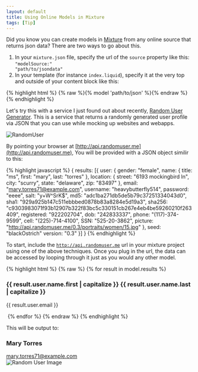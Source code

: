 ```yaml
---
layout: default
title: Using Online Models in Mixture
tags: [Tip]
---
```


Did you know you can create models in [Mixture](http://mixture.io) from any online source that returns json data? There are two ways to go about this.

1. In your <code>mixture.json</code> file, specify the url of the <code>source</code> property like this: <code>"modelSource:" "path/to/jsondata"</code>
2. In your template (for instance <code>index.liquid</code>), specify it at the very top and outside of your content block like this:

{% highlight html %}
{% raw %}{% model 'path/to/json' %}{% endraw %} 
{% endhighlight %} 

Let's try this with a service I just found out about recently, [Random User Generator](http://randomuser.me). This is a service that returns a randomly generated user profile via JSON that you can use while mocking up websites and webapps. 

![RandomUser]({{site.baseurl}}/public/img/post_assets/randomuser/randomuserbanner.png)

By pointing your browser at [http://api.randomuser.me](http://api.randomuser.me), You will be provided with a JSON object similir to this:

{% highlight javascript %}
{
  results: [{
    user: {
      gender: "female",
      name: {
        title: "ms",
        first: "mary",
        last: "torres"
      },
      location: {
        street: "6193 mockingbird ln",
        city: "scurry",
        state: "delaware",
        zip: "83497"
      },
        email: "mary.torres71@example.com",
        username: "heavybutterfly514",
        password: "eeee",
        salt: "y+W^SrK$",
        md5: "adc1ba271db5de5b79c37251334043d0",
        sha1: "929a925b147c511ebbbed0878b83a8284e5d19a3",
        sha256: "c9303983071f93b12907b322f83bc5c330151cb267e4eb4be59260210f263409",
        registered: "922202704",
        dob: "242833337",
        phone: "(117)-374-9599",
        cell: "(225)-714-4100",
        SSN: "525-20-3862",
        picture: "http://api.randomuser.me/0.3/portraits/women/15.jpg"
      },
      seed: "blackOstrich"
      version: "0.3"
    }]
}
{% endhighlight %}

To start, include the <code>http://api.randomuser.me</code> url in your mixture project using one of the above techniques. Once you plug in the url, the data can be accessed by looping through it just as you would any other model. 

{% highlight html %}
{% raw %}
{% for result in model.results %}         
	<h3>
	    {{ result.user.name.first | capitalize }}
	    {{ result.user.name.last | capitalize }}
	</h3>
	<p>{{ result.user.email }}</p>
	<img src="{{ result.user.picture }}" alt="">
{% endfor %}
{% endraw %}
{% endhighlight %}

This will be output to:

### Mary Torres  
mary.torres71@example.com  
![Random User Image]({{site.baseurl}}/public/img/post_assets/randomuser/randomuser.jpg)

